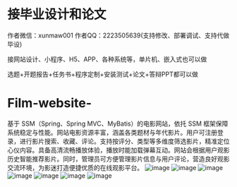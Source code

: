 # 接毕业设计和论文
作者微信：xunmaw001  作者QQ：2223505639(支持修改、部署调试、支持代做毕设)

接网站设计、小程序、H5、APP、各种系统等，单片机、嵌入式也可以做

选题+开题报告+任务书+程序定制+安装测试+论文+答辩PPT都可以做
# Film-website-
基于 SSM（Spring、Spring MVC、MyBatis）的电影网站，依托 SSM 框架保障系统稳定与性能。网站电影资源丰富，涵盖各类题材与年代影片。用户可注册登录，进行影片搜索、收藏、评论。支持按评分、类型等多维度筛选影片，精准定位心仪内容。具备高清流畅播放体验，播放时能加载弹幕互动。网站会根据用户观影历史智能推荐影片。同时，管理员可方便管理影片信息与用户评论，营造良好观影交流环境，为影迷打造便捷优质的在线观影平台。 
![image](https://github.com/user-attachments/assets/6fd501d9-158c-4d7a-8e07-b76e0c485dd1)
![image](https://github.com/user-attachments/assets/34be8347-2881-4df2-b33a-afe4a62a1a95)
![image](https://github.com/user-attachments/assets/a6dc63b9-96f5-4145-b02c-7704352ac199)
![image](https://github.com/user-attachments/assets/2e3aff5a-3ba9-4827-998f-5a31d81254ff)
![image](https://github.com/user-attachments/assets/85b1865c-8e45-45b2-9c8d-3d8faae6ea11)
![image](https://github.com/user-attachments/assets/dd56715f-fe1d-40e0-af50-a3410b69a5af)
![image](https://github.com/user-attachments/assets/a45b1cf6-e7af-4960-a253-a60c43dc0681)
